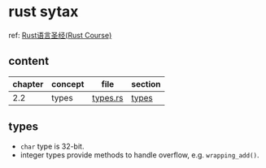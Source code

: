 # rust sytax

ref: [Rust语言圣经(Rust Course)](https://course.rs/basic/ownership/ownership.html)

## content

| chapter | concept | file                           | section         |
| ------- | ------- | ------------------------------ | --------------- |
| 2.2     | types   | [types.rs](./src/bin/types.rs) | [types](#types) |

## types

- `char` type is 32-bit.
- integer types provide methods to handle overflow, e.g. `wrapping_add()`.



